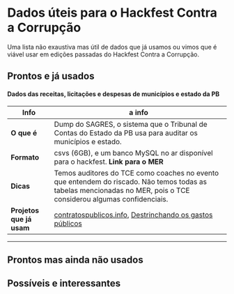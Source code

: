# Dados úteis para o Hackfest Contra a Corrupção

Uma lista não exaustiva mas útil de dados que já usamos ou vimos que é viável usar em edições passadas do Hackfest Contra a Corrupção.

## Prontos e já usados

#### Dados das receitas, licitações e despesas de municípios e estado da PB

 Info | a info |
  --- |  ---   |
   **O que é** | Dump do SAGRES, o sistema que o Tribunal de Contas do Estado da PB usa para auditar os municípios e estado. |
   **Formato** | csvs (6GB), e um banco MySQL no ar disponível para o hackfest. **Link para o MER**  |
   **Dicas**   | Temos auditores do TCE como coaches no evento que entendem do riscado. Não temos todas as tabelas mencionadas no MER, pois o TCE considerou algumas confidenciais. |
   **Projetos que já usam** | [contratospublicos.info](http://contratospublicos.info), [Destrinchando os gastos públicos](https://analytics-ufcg.github.io/licitacoes-pb/)  |

---


## Prontos mas ainda não usados

## Possíveis e interessantes
